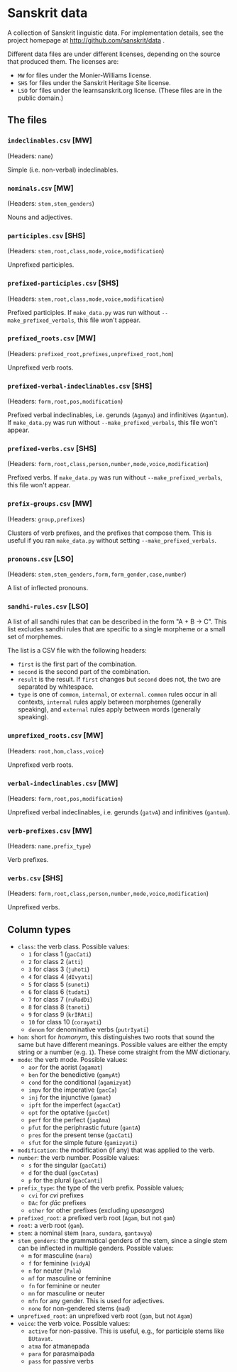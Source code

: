Sanskrit data
=============

A collection of Sanskrit linguistic data. For implementation details, see the
project homepage at http://github.com/sanskrit/data .


Different data files are under different licenses, depending on the source that
produced them. The licenses are:

- `MW` for files under the Monier-Williams license.
- `SHS` for files under the Sanskrit Heritage Site license.
- `LSO` for files under the learnsanskrit.org license. (These files are in the
  public domain.)


The files
---------

### `indeclinables.csv` [MW]

(Headers: `name`)

Simple (i.e. non-verbal) indeclinables.


### `nominals.csv` [MW]

(Headers: `stem,stem_genders`)

Nouns and adjectives.


### `participles.csv` [SHS]

(Headers: `stem,root,class,mode,voice,modification`)

Unprefixed participles.


### `prefixed-participles.csv` [SHS]

(Headers: `stem,root,class,mode,voice,modification`)

Prefixed participles. If `make_data.py` was run without
`--make_prefixed_verbals`, this file won't appear.


### `prefixed_roots.csv` [MW]

(Headers: `prefixed_root,prefixes,unprefixed_root,hom`)

Unprefixed verb roots.


### `prefixed-verbal-indeclinables.csv` [SHS]

(Headers: `form,root,pos,modification`)

Prefixed verbal indeclinables, i.e. gerunds (`Agamya`) and infinitives
(`Agantum`). If `make_data.py` was run without `--make_prefixed_verbals`, this
file won't appear.


### `prefixed-verbs.csv` [SHS]

(Headers: `form,root,class,person,number,mode,voice,modification`)

Prefixed verbs. If `make_data.py` was run without `--make_prefixed_verbals`,
this file won't appear.


### `prefix-groups.csv` [MW]

(Headers: `group,prefixes`)

Clusters of verb prefixes, and the prefixes that compose them. This is useful
if you ran `make_data.py` without setting `--make_prefixed_verbals`.


### `pronouns.csv` [LSO]

(Headers: `stem,stem_genders,form,form_gender,case,number`)

A list of inflected pronouns.


### `sandhi-rules.csv` [LSO]

A list of all sandhi rules that can be described in the form "A + B -> C". This
list excludes sandhi rules that are specific to a single morpheme or a small
set of morphemes.

The list is a CSV file with the following headers:

- `first` is the first part of the combination.
- `second` is the second part of the combination.
- `result` is the result. If `first` changes but `second` does not, the two are
  separated by whitespace.
- `type` is one of `common`, `internal`, or `external`. `common` rules occur in
  all contexts, `internal` rules apply between morphemes (generally speaking),
  and `external` rules apply between words (generally speaking).


### `unprefixed_roots.csv` [MW]

(Headers: `root,hom,class,voice`)

Unprefixed verb roots.


### `verbal-indeclinables.csv` [MW]

(Headers: `form,root,pos,modification`)

Unprefixed verbal indeclinables, i.e. gerunds (`gatvA`) and infinitives
(`gantum`).


### `verb-prefixes.csv` [MW]

(Headers: `name,prefix_type`)

Verb prefixes.


### `verbs.csv` [SHS]

(Headers: `form,root,class,person,number,mode,voice,modification`)

Unprefixed verbs.


Column types
------------

- `class`: the verb class. Possible values:
  - `1` for class 1 (`gacCati`)
  - `2` for class 2 (`atti`)
  - `3` for class 3 (`juhoti`)
  - `4` for class 4 (`dIvyati`)
  - `5` for class 5 (`sunoti`)
  - `6` for class 6 (`tudati`)
  - `7` for class 7 (`ruRadDi`)
  - `8` for class 8 (`tanoti`)
  - `9` for class 9 (`krIRAti`)
  - `10` for class 10 (`corayati`)
  - `denom` for denominative verbs (`putrIyati`)
- `hom`: short for *homonym*, this distinguishes two roots that sound the same
  but have different meanings. Possible values are either the empty string or
  a number (e.g. `1`). These come straight from the MW dictionary.
- `mode`: the verb mode. Possible values:
  - `aor` for the aorist (`agamat`)
  - `ben` for the benedictive (`gamyAt`)
  - `cond` for the conditional (`agamizyat`)
  - `impv` for the imperative (`gacCa`)
  - `inj` for the injunctive (`gamat`)
  - `ipft` for the imperfect (`agacCat`)
  - `opt` for the optative (`gacCet`)
  - `perf` for the perfect (`jagAma`)
  - `pfut` for the periphrastic future (`gantA`)
  - `pres` for the present tense (`gacCati`)
  - `sfut` for the simple future (`gamizyati`)
- `modification`: the modification (if any) that was applied to the verb.
- `number`: the verb number. Possible values:
  - `s` for the singular (`gacCati`)
  - `d` for the dual (`gacCatas`)
  - `p` for the plural (`gacCanti`)
- `prefix_type`: the type of the verb prefix. Possible values;
  - `cvi` for *cvi* prefixes
  - `DAc` for *ḍāc* prefixes
  - `other` for other prefixes (excluding *upasarga*s)
- `prefixed_root`: a prefixed verb root (`Agam`, but not `gam`)
- `root`: a verb root (`gam`).
- `stem`: a nominal stem (`nara`, `sundara`, `gantavya`)
- `stem_genders`: the grammatical genders of the stem, since a single stem can
  be inflected in multiple genders. Possible values:
  - `m` for masculine (`nara`)
  - `f` for feminine (`vidyA`)
  - `n` for neuter (`Pala`)
  - `mf` for masculine or feminine
  - `fn` for feminine or neuter
  - `mn` for masculine or neuter
  - `mfn` for any gender. This is used for adjectives.
  - `none` for non-gendered stems (`mad`)
- `unprefixed_root`: an unprefixed verb root (`gam`, but not `Agam`)
- `voice`: the verb voice. Possible values:
  - `active` for non-passive. This is useful, e.g., for participle stems like
    `BUtavat`.
  - `atma` for atmanepada
  - `para` for parasmaipada
  - `pass` for passive verbs
